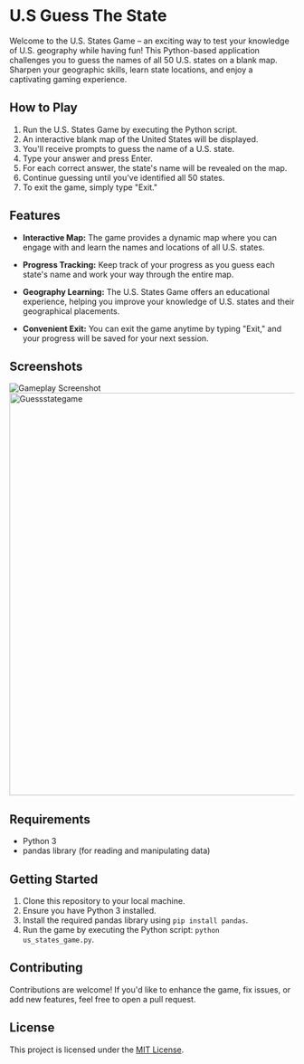 # U.S Guess The State

Welcome to the U.S. States Game – an exciting way to test your knowledge of U.S. geography while having fun! This Python-based application challenges you to guess the names of all 50 U.S. states on a blank map. Sharpen your geographic skills, learn state locations, and enjoy a captivating gaming experience.

## How to Play

1. Run the U.S. States Game by executing the Python script.
2. An interactive blank map of the United States will be displayed.
3. You'll receive prompts to guess the name of a U.S. state.
4. Type your answer and press Enter.
5. For each correct answer, the state's name will be revealed on the map.
6. Continue guessing until you've identified all 50 states.
7. To exit the game, simply type "Exit."

## Features

- **Interactive Map:** The game provides a dynamic map where you can engage with and learn the names and locations of all U.S. states.

- **Progress Tracking:** Keep track of your progress as you guess each state's name and work your way through the entire map.

- **Geography Learning:** The U.S. States Game offers an educational experience, helping you improve your knowledge of U.S. states and their geographical placements.

- **Convenient Exit:** You can exit the game anytime by typing "Exit," and your progress will be saved for your next session.

## Screenshots

![Gameplay Screenshot](Guessstategame.png)
<img width="712" alt="Guessstategame" src="https://github.com/JamarPelzer/GuessTheState/assets/117375506/2918bc61-9169-47b6-b543-a16794963e89">

## Requirements

- Python 3
- pandas library (for reading and manipulating data)

## Getting Started

1. Clone this repository to your local machine.
2. Ensure you have Python 3 installed.
3. Install the required pandas library using `pip install pandas`.
4. Run the game by executing the Python script: `python us_states_game.py`.

## Contributing

Contributions are welcome! If you'd like to enhance the game, fix issues, or add new features, feel free to open a pull request.

## License

This project is licensed under the [MIT License](LICENSE).
